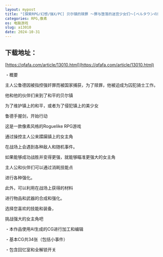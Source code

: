 ```yaml
---
layout: mypost
title: "[探索RPG/幻想/强X/PC] 贝尔镇的赎罪 ～罪与堕落的迷宫少女们～[ベルタウンの贖罪 ～罪と堕落の迷宮と少女達～]V1.0 AI汉化+存档 [500M]"
categories: RPG,像素
os: 电脑游戏
slug: a13010
date: 2024-10-31
---
```


## 下载地址：

[https://qfafa.com/article/13010.html](https://qfafa.com/article/13010.html)

・概要

主人公鲁德因被指控强奸罪而被国家捕获，为了赎罪，他被迫成为囚犯骑士工作。

他和他的伙伴们来到了和平的贝尔镇

为了维护镇上的和平，或者为了侵犯镇上的美少女

鲁德手握剑，开始行动

这是一款像素风格的Roguelike RPG游戏

通过操控主人公来蹂躏镇上的女主角

在战场上会遇到各种敌人和随机事件。

如果能够成功战胜并变得更强，就能够瞄准更强大的女主角

主人公和伙伴们可以通过消耗技能点

进行各种强化。

此外，可以利用在战场上获得的材料

进行物品和武器的合成和强化。

选择您喜欢的技能和装备，

挑战强大的女主角吧

・本作品使用AI生成的CG进行加工和编辑

・基本CG共34张（包括小事件）

・包含回忆室和全解锁开关